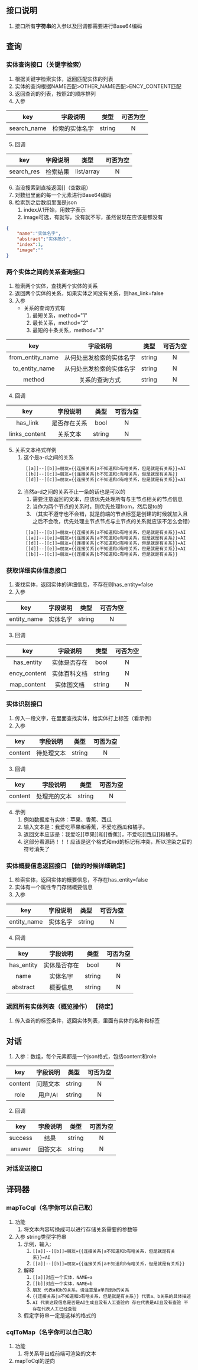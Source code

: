 ## 接口说明
1. 接口所有**字符串**的入参以及回调都需要进行Base64编码
## 查询

### 实体查询接口（关键字检索）

1. 根据关键字检索实体，返回匹配实体的列表
2. 实体的查询根据NAME匹配>OTHER_NAME匹配>ENCY_CONTENT匹配
3. 返回查询的列表，按照2的顺序排列
4. 入参

| key | 字段说明 | 类型 | 可否为空 |
|:---:|:---:|:---:|:---:|
| search_name | 检索的实体名字 | string | N |
5. 回调

| key | 字段说明 | 类型 | 可否为空 |
|:---:|:---:|:---:|:---:|
| search_res | 检索结果 | list/array | N |

6. 当没搜索到直接返回[]（空数组）
7. 对数组里面的每一个元素进行Base64编码
8. 检索到之后数组里面是json
    1. index从1开始，用数字表示
    2. image可选，有就写，没有就不写，虽然说现在应该是都没有
```json
{
    "name":"实体名字",
    "abstract":"实体简介",
    "index":1,
    "image":""
}
```

### 两个实体之间的关系查询接口

1. 检索两个实体，查找两个实体的关系
2. 返回两个实体的关系，如果实体之间没有关系，则has_link=false
3. 入参
    + 关系的查询方式有
        1. 最短关系，method="1"
        2. 最长关系，method="2"
        3. 最短的十条关系，method="3"

| key | 字段说明 | 类型 | 可否为空 |
|:---:|:---:|:---:|:---:|
| from_entity_name | 从何处出发检索的实体名字 | string | N |
| to_entity_name | 从何处出发检索的实体名字 | string | N |
| method | 关系的查询方式 | string | N |
4. 回调

| key | 字段说明 | 类型 | 可否为空 |
|:---:|:---:|:---:|:---:|
| has_link | 是否存在关系 | bool | N |
| links_content | 关系文本 | string | N |

5. 关系文本格式样例
    1. 这个是a-d之间的关系
    ```txt
        [[a]]--[[b]]=朋友={{连接关系|a不知道和b有啥关系，但是就是有关系}}=AI
        [[b]]--[[c]]=朋友={{连接关系|b不知道和c有啥关系，但是就是有关系}}
        [[d]]--[[c]]=朋友={{连接关系|c不知道和d有啥关系，但是就是有关系}}=AI
    ```
    2. 当然a-d之间的关系不止一条的话也是可以的
        1. 需要注意返回的文本，应该优先处理所有与主节点相关的节点信息
        2. 当作为两个节点的关系时，则优先处理from，然后是to的
        3. （其实不遵守也不会错，就是前端的节点标签是创建的时候就加入且之后不会改，优先处理主节点节点与主节点的关系就应该不怎么会错）
    ```txt
        [[a]]--[[b]]=朋友={{连接关系|a不知道和b有啥关系，但是就是有关系}}=AI
        [[a]]--[[e]]=朋友={{连接关系|a不知道和e有啥关系，但是就是有关系}}=AI
        [[d]]--[[c]]=朋友={{连接关系|c不知道和d有啥关系，但是就是有关系}}=AI
        [[d]]--[[e]]=朋友={{连接关系|e不知道和d有啥关系，但是就是有关系}}=AI
        [[b]]--[[c]]=朋友={{连接关系|b不知道和c有啥关系，但是就是有关系}}
    ```


### 获取详细实体信息接口

1. 查找实体，返回实体的详细信息，不存在则has_entity=false
2. 入参

| key | 字段说明 | 类型 | 可否为空 |
|:---:|:---:|:---:|:---:|
| entity_name | 实体名字 | string | N |

3. 回调

| key | 字段说明 | 类型 | 可否为空 |
|:---:|:---:|:---:|:---:|
| has_entity | 实体是否存在 | bool | N |
| ency_content | 实体百科文档 | string | N |
| map_content | 实体图文档 | string | N |

### 实体识别接口

1. 传入一段文字，在里面查找实体，给实体打上标签（看示例）
2. 入参

| key | 字段说明 | 类型 | 可否为空 |
|:---:|:---:|:---:|:---:|
| content | 待处理文本 | string | N |

3. 回调

| key | 字段说明 | 类型 | 可否为空 |
|:---:|:---:|:---:|:---:|
| content | 处理完的文本 | string | N |

4. 示例
    1. 例如数据库有实体：苹果、香蕉、西瓜
    2. 输入文本是：我爱吃苹果和香蕉，不爱吃西瓜和橘子。
    3. 返回文本应该是：我爱吃[[苹果]]和[[香蕉]]，不爱吃[[西瓜]]和橘子。
    4. 这部分看源码！！！应该是这个格式和md的标记有冲突，所以渲染之后的符号消失了

### 实体概要信息返回接口 【做的时候详细确定】

1. 检索实体，返回实体的概要信息，不存在has_entity=false
2. 实体有一个属性专门存储概要信息
3. 入参

| key | 字段说明 | 类型 | 可否为空 |
|:---:|:---:|:---:|:---:|
| entity_name | 实体名字 | string | N |

4. 回调

| key | 字段说明 | 类型 | 可否为空 |
|:---:|:---:|:---:|:---:|
| has_entity | 实体是否存在 | bool | N |
| name | 实体名字 | string | N |
| abstract | 概要信息 | string | N |

### 返回所有实体列表（概览操作） 【待定】

1. 传入查询的标签条件，返回实体列表，里面有实体的名称和标签

## 对话

1. 入参：数组，每个元素都是一个json格式，包括content和role

| key | 字段说明 | 类型 | 可否为空 |
|:---:|:---:|:---:|:---:|
| content | 问题文本 | string | N |
| role | 用户/AI | string | N |
2. 回调

| key | 字段说明 | 类型 | 可否为空 |
|:---:|:---:|:---:|:---:|
| success | 结果 | string | N |
| answer | 回答文本 | string | N |

### 对话发送接口

## 译码器

### mapToCql（名字你可以自己取）
1. 功能
    1. 将文本内容转换成可以进行存储关系需要的参数等
2. 入参 string类型字符串
    1. 示例，输入:
        1. ``` [[a]]--[[b]]=朋友={{连接关系|a不知道和b有啥关系，但是就是有关系}}=AI ```
        2. ``` [[a]]--[[b]]=朋友={{连接关系|a不知道和b有啥关系，但是就是有关系}} ```
    2. 解释
        1. ```[[a]]对应一个实体，NAME=a```
        2. ```[[b]]对应一个实体，NAME=b```
        3. ```朋友 代表a和b的关系，请注意是a单向到b的关系```
        4. ```{{连接关系|a不知道和b有啥关系，但是就是有关系}} 代表a、b关系的具体描述```
        5. ```AI 代表这段信息是否是AI生成且没有人工查验的 存在代表是AI且没有查验 不存在代表人工已经查验```
    3. 假定字符串一定是这样的格式的

### cqlToMap（名字你可以自己取）
1. 功能
    1. 将关系导出成前端可渲染的文本
2. mapToCql的逆向
